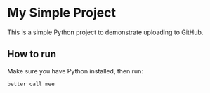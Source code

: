 # My Simple Project

This is a simple Python project to demonstrate uploading to GitHub.

## How to run

Make sure you have Python installed, then run:

```bash
better call mee

